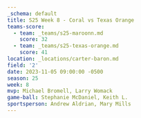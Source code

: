 ```yaml
---
_schema: default
title: S25 Week 8 - Coral vs Texas Orange
teams-score:
  - team: _teams/s25-maroonn.md
    score: 32
  - team: _teams/s25-texas-orange.md
    score: 41
location: _locations/carter-baron.md
field: '2'
date: 2023-11-05 09:00:00 -0500
season: 25
week: 8
mvp: Michael Bromell, Larry Womack
game-ball: Stephanie McDaniel, Keith L.
sportsperson: Andrew Aldrian, Mary Mills
---
```

